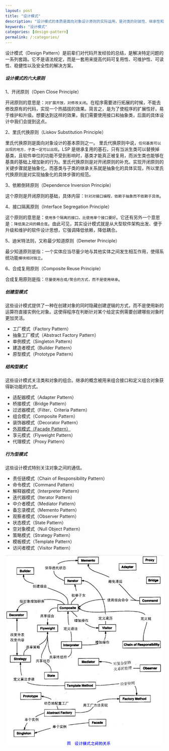 ```yaml
---
layout: post
title: "设计模式"
description: "设计模式的本质是面向对象设计原则的实际运用，是对类的封装性、继承性和多态性，以及类的关联关系和组合关系的充分理解"
keywords: "设计模式"
categories: [design-pattern]
permalink: /:categories/
---
```



设计模式（Design Pattern）是前辈们对代码开发经验的总结，是解决特定问题的一系列套路。它不是语法规定，而是一套用来提高代码可复用性、可维护性、可读性、稳健性以及安全性的解决方案。  
  

##### 设计模式的六大原则

1、开闭原则（Open Close Principle）

开闭原则的意思是：`对扩展开放，对修改关闭`。在程序需要进行拓展的时候，不能去修改原有的代码，实现一个热插拔的效果。简言之，是为了使程序的扩展性好，易于维护和升级。想要达到这样的效果，我们需要使用接口和抽象类，后面的具体设计中我们会提到这点。

2、里氏代换原则（Liskov Substitution Principle）

里氏代换原则是面向对象设计的基本原则之一。 里氏代换原则中说，`任何基类可以出现的地方，子类一定可以出现`。LSP 是继承复用的基石，只有当派生类可以替换掉基类，且软件单位的功能不受到影响时，基类才能真正被复用，而派生类也能够在基类的基础上增加新的行为。里氏代换原则是对开闭原则的补充。实现开闭原则的关键步骤就是抽象化，而基类与子类的继承关系就是抽象化的具体实现，所以里氏代换原则是对实现抽象化的具体步骤的规范。

3、依赖倒转原则（Dependence Inversion Principle）

这个原则是开闭原则的基础，具体内容：`针对对接口编程，依赖于抽象而不依赖于具体`。

4、接口隔离原则（Interface Segregation Principle）

这个原则的意思是：`使用多个隔离的接口，比使用单个接口要好`。它还有另外一个意思是：`降低类之间的耦合度`。由此可见，其实设计模式就是从大型软件架构出发、便于升级和维护的软件设计思想，它强调降低依赖，降低耦合。

5、迪米特法则，又称最少知道原则（Demeter Principle）

最少知道原则是指：一个实体应当尽量少地与其他实体之间发生相互作用，使得系统功能`模块相对独立`。

6、合成复用原则（Composite Reuse Principle）

合成复用原则是指：`尽量使用合成/聚合的方式，而不是使用继承`。
  
  
##### 创建型模式
这些设计模式提供了一种在创建对象的同时隐藏创建逻辑的方式，而不是使用新的运算符直接实例化对象。这使得程序在判断针对某个给定实例需要创建哪些对象时更加灵活。

+  工厂模式（Factory Pattern）
+  抽象工厂模式（Abstract Factory Pattern）
+  单例模式（Singleton Pattern）
+  建造者模式（Builder Pattern）
+  原型模式（Prototype Pattern）


##### 结构型模式
这些设计模式关注类和对象的组合。继承的概念被用来组合接口和定义组合对象获得新功能的方式。

+  适配器模式（Adapter Pattern）
+  桥接模式（Bridge Pattern）
+  过滤器模式（Filter、Criteria Pattern）
+  组合模式（Composite Pattern）
+  装饰器模式（Decorator Pattern）
+  [外观模式（Facade Pattern）](design-pattern/facade/)
+  享元模式（Flyweight Pattern）
+  代理模式（Proxy Pattern）


##### 行为型模式
这些设计模式特别关注对象之间的通信。

+  责任链模式（Chain of Responsibility Pattern）
+  命令模式（Command Pattern）
+  解释器模式（Interpreter Pattern）
+  迭代器模式（Iterator Pattern）
+  中介者模式（Mediator Pattern）
+  备忘录模式（Memento Pattern）
+  观察者模式（Observer Pattern）
+  状态模式（State Pattern）
+  空对象模式（Null Object Pattern）
+  策略模式（Strategy Pattern）
+  模板模式（Template Pattern）
+  访问者模式（Visitor Pattern）

![a](/assets/images/design-pattern.jpg)
